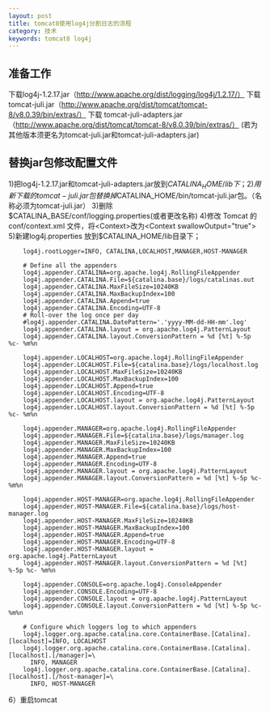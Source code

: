```yaml
---
layout: post
title: tomcat8使用log4j分割日志的流程
category: 技术
keywords: tomcat8 log4j
---
```


## 准备工作
下载log4j-1.2.17.jar（http://www.apache.org/dist/logging/log4j/1.2.17/）
下载 tomcat-juli.jar（http://www.apache.org/dist/tomcat/tomcat-8/v8.0.39/bin/extras/）
下载 tomcat-juli-adapters.jar（http://www.apache.org/dist/tomcat/tomcat-8/v8.0.39/bin/extras/）
(若为其他版本须更名为tomcat-juli.jar和tomcat-juli-adapters.jar)

## 替换jar包修改配置文件

1)把log4j-1.2.17.jar和tomcat-juli-adapters.jar放到$CATALINA_HOME/lib下；
2)用新下载的tomcat-juli.jar包替换掉$CATALINA_HOME/bin/tomcat-juli.jar包。（名称必须为tomcat-juli.jar）
3)删除$CATALINA_BASE/conf/logging.properties(或者更改名称)
4)修改 Tomcat 的 conf/context.xml 文件，将<Context>改为<Context swallowOutput="true">
5)新建log4j.properties 放到$CATALINA_HOME/lib目录下；
```
	log4j.rootLogger=INFO, CATALINA,LOCALHOST,MANAGER,HOST-MANAGER
	
	# Define all the appenders
	log4j.appender.CATALINA=org.apache.log4j.RollingFileAppender
	log4j.appender.CATALINA.File=${catalina.base}/logs/catalinas.out
	log4j.appender.CATALINA.MaxFileSize=10240KB
	log4j.appender.CATALINA.MaxBackupIndex=100
	log4j.appender.CATALINA.Append=true
	log4j.appender.CATALINA.Encoding=UTF-8
	# Roll-over the log once per day
	#log4j.appender.CATALINA.DatePattern='.'yyyy-MM-dd-HH-mm'.log'
	log4j.appender.CATALINA.layout = org.apache.log4j.PatternLayout
	log4j.appender.CATALINA.layout.ConversionPattern = %d [%t] %-5p %c- %m%n
	
	log4j.appender.LOCALHOST=org.apache.log4j.RollingFileAppender
	log4j.appender.LOCALHOST.File=${catalina.base}/logs/localhost.log
	log4j.appender.LOCALHOST.MaxFileSize=10240KB
	log4j.appender.LOCALHOST.MaxBackupIndex=100
	log4j.appender.LOCALHOST.Append=true
	log4j.appender.LOCALHOST.Encoding=UTF-8
	log4j.appender.LOCALHOST.layout = org.apache.log4j.PatternLayout
	log4j.appender.LOCALHOST.layout.ConversionPattern = %d [%t] %-5p %c- %m%n
	
	log4j.appender.MANAGER=org.apache.log4j.RollingFileAppender
	log4j.appender.MANAGER.File=${catalina.base}/logs/manager.log
	log4j.appender.MANAGER.MaxFileSize=10240KB
	log4j.appender.MANAGER.MaxBackupIndex=100
	log4j.appender.MANAGER.Append=true
	log4j.appender.MANAGER.Encoding=UTF-8
	log4j.appender.MANAGER.layout = org.apache.log4j.PatternLayout
	log4j.appender.MANAGER.layout.ConversionPattern = %d [%t] %-5p %c- %m%n
	
	log4j.appender.HOST-MANAGER=org.apache.log4j.RollingFileAppender
	log4j.appender.HOST-MANAGER.File=${catalina.base}/logs/host-manager.log
	log4j.appender.HOST-MANAGER.MaxFileSize=10240KB
	log4j.appender.HOST-MANAGER.MaxBackupIndex=100
	log4j.appender.HOST-MANAGER.Append=true
	log4j.appender.HOST-MANAGER.Encoding=UTF-8
	log4j.appender.HOST-MANAGER.layout = org.apache.log4j.PatternLayout
	log4j.appender.HOST-MANAGER.layout.ConversionPattern = %d [%t] %-5p %c- %m%n
	
	log4j.appender.CONSOLE=org.apache.log4j.ConsoleAppender
	log4j.appender.CONSOLE.Encoding=UTF-8
	log4j.appender.CONSOLE.layout = org.apache.log4j.PatternLayout
	log4j.appender.CONSOLE.layout.ConversionPattern = %d [%t] %-5p %c- %m%n
	
	# Configure which loggers log to which appenders
	log4j.logger.org.apache.catalina.core.ContainerBase.[Catalina].[localhost]=INFO, LOCALHOST
	log4j.logger.org.apache.catalina.core.ContainerBase.[Catalina].[localhost].[/manager]=\
	  INFO, MANAGER
	log4j.logger.org.apache.catalina.core.ContainerBase.[Catalina].[localhost].[/host-manager]=\
	  INFO, HOST-MANAGER
```

6）重启tomcat
